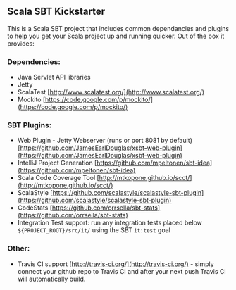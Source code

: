 ## Scala SBT Kickstarter

This is a Scala SBT project that includes common dependancies and plugins to help you get
your Scala project up and running quicker.  Out of the box it provides:

### Dependencies:

* Java Servlet API libraries
* Jetty
* ScalaTest [http://www.scalatest.org/](http://www.scalatest.org/)
* Mockito [https://code.google.com/p/mockito/](https://code.google.com/p/mockito/)

### SBT Plugins:

* Web Plugin - Jetty Webserver (runs or port 8081 by default)
  [https://github.com/JamesEarlDouglas/xsbt-web-plugin](https://github.com/JamesEarlDouglas/xsbt-web-plugin)
* IntelliJ Project Generation
  [https://github.com/mpeltonen/sbt-idea](https://github.com/mpeltonen/sbt-idea)
* Scala Code Coverage Tool
  [http://mtkopone.github.io/scct/](http://mtkopone.github.io/scct/)
* ScalaStyle
  [https://github.com/scalastyle/scalastyle-sbt-plugin](https://github.com/scalastyle/scalastyle-sbt-plugin)
* CodeStats [https://github.com/orrsella/sbt-stats](https://github.com/orrsella/sbt-stats)
* Integration Test support: run any integration tests placed below <code>${PROJECT_ROOT}/src/it/</code> using the SBT <code>it:test</code> goal

### Other:
* Travis CI support [http://travis-ci.org/](http://travis-ci.org/) - simply connect your
  github repo to Travis CI and after your next push Travis CI will automatically build.
